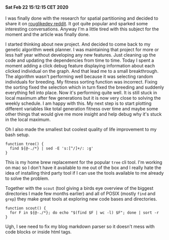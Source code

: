 #### Sat Feb 22 15:12:15 CET 2020

I was finally done with the research for spatial partitioning and decided to share it on [rouglikedev reddit](https://www.reddit.com/r/roguelikedev/comments/f4ouh5/infinite_game_worlds_and_spatial_data_structures/). It got quite popular and sparked some interesting conversations. Anyway I'm a little tired with this subject for the moment and the article was finally done.

I started thinking about new project. And decided to come back to my genetic algorithm week planner. I was maintaining that project for more or less half year without developing any new features. Just cleaning up the code and updating the dependencies from time to time. Today I spent a moment adding a click debug feature displaying information about each clicked individual on the graph. And that lead me to a small breakthrough. The algorithm wasn't performing well because it was selecting random individuals for breeding. My fitness sorting function was incorrect. Fixing the sorting fixed the selection which in turn fixed the breeding and suddenly everything fell into place. Now it's performing quite well. It is still stuck in local maximum after few generations but it is now very close to solving the weekly schedule. I am happy with this. My next step is to start plotting different variables like total generation fitness over time and maybe some other things that would give me more insight and help debug why it's stuck in the local maximum.

Oh I also made the smallest but coolest quality of life improvement to my bash setup.

```
function tree() {
  find ${@-./*} | sed -E 's:[^/]+/: :g'
}
```

This is my home brew replacement for the popular `tree` cli tool. I'm working on mac so I don't have it available to me out of the box and I really hate the idea of installing third party tool if I can use the tools available to me already to solve the problem. 

Together with the `scout` (tool giving a birds eye overview of the biggest directories I made few months earlier) and all of POSIX (mostly `find` and `grep`) they make great tools at exploring new code bases and directories.

```
function scout() {
  for F in ${@-./*}; do echo "$(find $F | wc -l) $F"; done | sort -r
}
```

Ugh, I see need to fix my blog markdown parser so it doesn't mess with code blocks or inside html tags.
